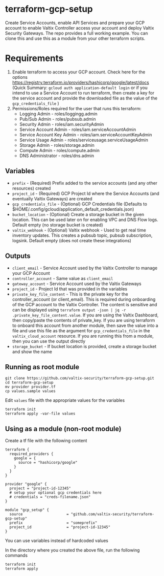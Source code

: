 # terraform-gcp-setup
Create Service Accounts, enable API Services and prepare your GCP account to enable Valtix Controller access your account and deploy Valtix Security Gateways. The repo provides a full working example. You can clone this and use this as a module from your other terraform scripts.

# Requirements
1. Enable terraform to access your GCP account. Check here for the options https://registry.terraform.io/providers/hashicorp/google/latest/docs (Quick Summary: `gcloud auth application-default login` or if you intend to use a Service Account to run terraform, then create a key for the service account and provide the downloaded file as the value of the `gcp_credentials_file` )
1. Permissions/Roles required for the user that runs this terraform:
    * Logging Admin - roles/loggingg.admin
    * Pub/Sub Admin - roles/pubsub.admin
    * Security Admin - roles/iam.securityAdmin
    * Service Account Admin - roles/iam.serviceAccountAdmin
    * Service Account Key Admin - roles/iam.serviceAccountKeyAdmin
    * Service Usage Admin - roles/serviceusage.serviceUsageAdmin
    * Storage Admin - roles/storage.admin
    * Compute Admin - roles/compute.admin
    * DNS Administrator - roles/dns.admin

## Variables

* `prefix` - (Required) Prefix added to the service accounts (and any other resources) created
* `project_id` - (Required) GCP Project Id where the Service Accounts (and eventually Valtix Gateways) are created
* `gcp_credentials_file` - (Optional) GCP Credentials file (Defaults to $HOME/.config/gcloud/application_default_credentials.json)
* `bucket_location` - (Optional) Create a storage bucket in the given location. This can be used later on for enabling VPC and DNS Flow logs. Default empty (no storage bucket is created)
* `valtix_webhook` - (Optional) Valtix webhook - Used to get real time inventory updates. This creates a pubsub topic, pubsub subscription, logsink. Default empty (does not create these integrations)

## Outputs

* `client_email` - Service Account used by the Valtix Controller to manage your GCP Account
* `controller_account` - Same value as `client_email`
* `gateway_account` - Service Account used by the Valtix Gateways
* `project_id` - Project Id that was provided in the variables
* `private_key_file_content` - This is the private key for the controller_account (or client_email). This is required during onboarding of the GCP account to the Valtix Controller. The content is sensitive and can be displayed using `terraform output -json | jq -r .private_key_file_content.value`. If you are using the Valtix Dashboard, then copy/paste the contents of private_key. If you are using terraform to onboard this account from another module, then save the value into a file and use this file as the argument for `gcp_credentials_file` in the `valtix_cloud_account` resource. If you are running this from a module, then you can use the output directly
* `storage_bucket` - If bucket location is provided, create a storage bucket and show the name

## Running as root module
```
git clone https://github.com/valtix-security/terraform-gcp-setup.git
cd terraform-gcp-setup
mv provider provider.tf
cp values.sample values
```

Edit `values` file with the appropriate values for the variables

```
terraform init
terraform apply -var-file values
```

## Using as a module (non-root module)

Create a tf file with the following content

```hcl
terraform {
  required_providers {
    google = {
      source = "hashicorp/google"
    }
  }
}

provider "google" {
  project = "project-id-12345"
  # setup your optional gcp credentials here
  # credentials = "creds-filename.json"
}

module "gcp_setup" {
  source                    = "github.com/valtix-security/terraform-gcp-setup"
  prefix                    = "someprefix"
  project_id                = "project-id-12345"
}
```

You can use variables instead of hardcoded values

In the directory where you created the above file, run the following commands

```
terraform init
terraform apply
```
